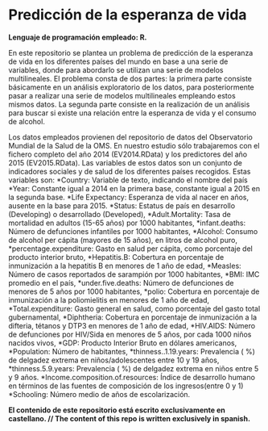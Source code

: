 # Predicción de la esperanza de vida

**Lenguaje de programación empleado: R.**

En este repositorio se plantea un problema de predicción de la esperanza de vida en los diferentes países del mundo en base a una serie de variables, donde para abordarlo se utilizan una serie de modelos multilineales. El problema consta de dos partes: la primera parte consiste básicamente en un análisis exploratorio de los datos, para posteriormente pasar a realizar una serie de modelos multilineales empleando estos mismos datos. La segunda parte consiste en la realización de un análisis para buscar si existe una relación entre la esperanza de vida y el consumo de alcohol.

Los datos empleados provienen del repositorio de datos del Observatorio Mundial de la Salud de la OMS. En nuestro estudio sólo trabajaremos con el fichero completo del año 2014 (EV2014.RData) y los predictores del año 2015 (EV2015.RData). Las variables de estos datos son un conjunto de indicadores sociales y de salud de los diferentes países recogidos. Estas variables son:
*Country: Variable de texto, indicando el nombre del país
*Year: Constante igual a 2014 en la primera base, constante igual a 2015 en la segunda base.
*Life Expectancy: Esperanza de vida al nacer en años, ausente en la base para 2015.
*Status: Estatus de país en desarrollo (Developing) o desarrollado (Developed),
*Adult.Mortality: Tasa de mortalidad en adultos (15-65 años) por 1000 habitantes,
*infant.deaths: Número de defunciones infantiles por 1000 habitantes,
*Alcohol: Consumo de alcohol per cápita (mayores de 15 años), en litros de alcohol puro,
*percentage.expenditure: Gasto en salud per cápita, como porcentaje del producto interior bruto,
*Hepatitis.B: Cobertura en porcentaje de inmunización a la hepatitis B en menores de 1 año de edad,
*Measles: Número de casos reportados de sarampión por 1000 habitantes,
*BMI: IMC promedio en el país,
*under.five.deaths: Número de defunciones de menores de 5 años por 1000 habitantes,
*polio: Cobertura en porcentaje de inmunización a la poliomielitis en menores de 1 año de edad,
*Total.expenditure: Gasto general en salud, como porcentaje del gasto total gubernamental,
*Diphtheria: Cobertura en porcentaje de inmunización a la difteria, tétanos y DTP3 en menores de 1 año de edad,
*HIV.AIDS: Número de defunciones por HIV/Sida en menores de 5 años, por cada 1000 niños
nacidos vivos,
*GDP: Producto Interior Bruto en dólares americanos,
*Population: Número de habitantes,
*thinness..1.19.years: Prevalencia ( %) de delgadez extrema en niños/adolescentes entre 10 y 19 años,
*thinness.5.9.years: Prevalencia ( %) de delgadez extrema en niños entre 5 y 9 años.
*Income.composition.of.resources: Índice de desarrollo humano en términos de las fuentes de composición de los ingresos(entre 0 y 1)
*Schooling: Número medio de años de escolarización.




**El contenido de este repositorio está escrito exclusivamente en castellano. // The content of this repo is written exclusively in spanish.**
